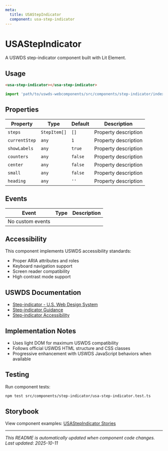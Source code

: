 ```yaml
---
meta:
  title: USAStepIndicator
  component: usa-step-indicator
---
```


# USAStepIndicator

A USWDS step-indicator component built with Lit Element.

## Usage

```html
<usa-step-indicator></usa-step-indicator>
```

```javascript
import 'path/to/uswds-webcomponents/src/components/step-indicator/index.js';
```

## Properties

| Property | Type | Default | Description |
|----------|------|---------|-------------|
| `steps` | `StepItem[]` | `[]` | Property description |
| `currentStep` | `any` | `1` | Property description |
| `showLabels` | `any` | `true` | Property description |
| `counters` | `any` | `false` | Property description |
| `center` | `any` | `false` | Property description |
| `small` | `any` | `false` | Property description |
| `heading` | `any` | `''` | Property description |

## Events

| Event | Type | Description |
|-------|------|-------------|
| No custom events | | |

## Accessibility

This component implements USWDS accessibility standards:

- Proper ARIA attributes and roles
- Keyboard navigation support
- Screen reader compatibility
- High contrast mode support

## USWDS Documentation

- [Step-indicator - U.S. Web Design System](https://designsystem.digital.gov/components/step-indicator/)
- [Step-indicator Guidance](https://designsystem.digital.gov/components/step-indicator/#guidance)
- [Step-indicator Accessibility](https://designsystem.digital.gov/components/step-indicator/#accessibility)

## Implementation Notes

- Uses light DOM for maximum USWDS compatibility
- Follows official USWDS HTML structure and CSS classes
- Progressive enhancement with USWDS JavaScript behaviors when available

## Testing

Run component tests:

```bash
npm test src/components/step-indicator/usa-step-indicator.test.ts
```

## Storybook

View component examples: [USAStepIndicator Stories](http://localhost:6006/?path=/story/components-step-indicator)

---

_This README is automatically updated when component code changes._
_Last updated: 2025-10-11_
